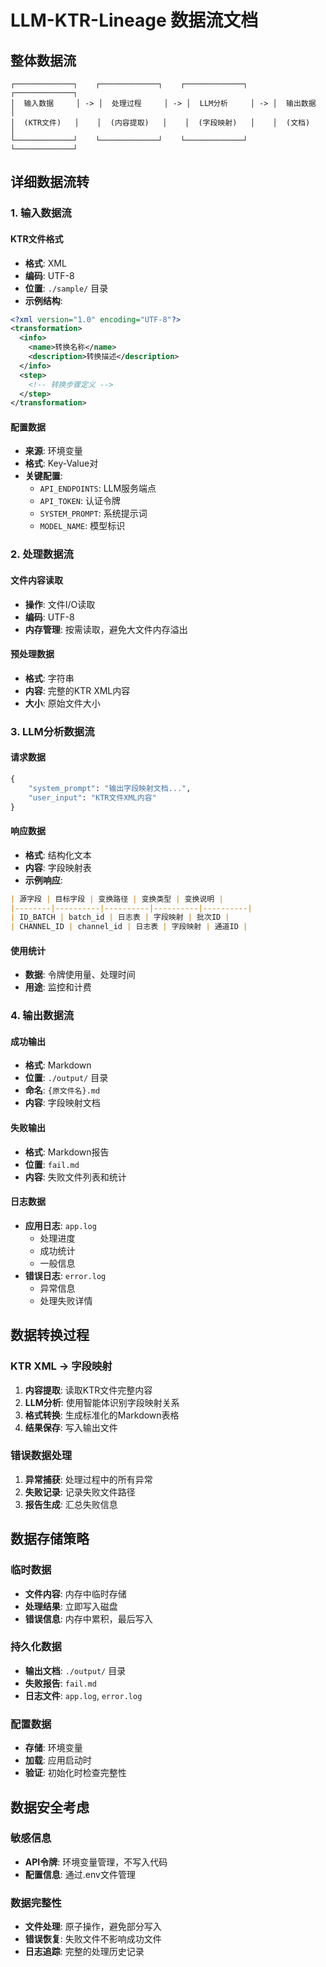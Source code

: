 # LLM-KTR-Lineage 数据流文档

## 整体数据流

```
┌─────────────┐    ┌─────────────┐    ┌─────────────┐    ┌─────────────┐
│  输入数据     │ -> │  处理过程     │ -> │  LLM分析     │ -> │  输出数据     │
│  (KTR文件)   │    │  (内容提取)   │    │  (字段映射)   │    │  (文档)       │
└─────────────┘    └─────────────┘    └─────────────┘    └─────────────┘
```

## 详细数据流转

### 1. 输入数据流

#### KTR文件格式
- **格式**: XML
- **编码**: UTF-8
- **位置**: `./sample/` 目录
- **示例结构**:
```xml
<?xml version="1.0" encoding="UTF-8"?>
<transformation>
  <info>
    <name>转换名称</name>
    <description>转换描述</description>
  </info>
  <step>
    <!-- 转换步骤定义 -->
  </step>
</transformation>
```

#### 配置数据
- **来源**: 环境变量
- **格式**: Key-Value对
- **关键配置**:
  - `API_ENDPOINTS`: LLM服务端点
  - `API_TOKEN`: 认证令牌
  - `SYSTEM_PROMPT`: 系统提示词
  - `MODEL_NAME`: 模型标识

### 2. 处理数据流

#### 文件内容读取
- **操作**: 文件I/O读取
- **编码**: UTF-8
- **内存管理**: 按需读取，避免大文件内存溢出

#### 预处理数据
- **格式**: 字符串
- **内容**: 完整的KTR XML内容
- **大小**: 原始文件大小

### 3. LLM分析数据流

#### 请求数据
```python
{
    "system_prompt": "输出字段映射文档...",
    "user_input": "KTR文件XML内容"
}
```

#### 响应数据
- **格式**: 结构化文本
- **内容**: 字段映射表
- **示例响应**:
```markdown
| 源字段 | 目标字段 | 变换路径 | 变换类型 | 变换说明 |
|--------|----------|----------|----------|----------|
| ID_BATCH | batch_id | 日志表 | 字段映射 | 批次ID |
| CHANNEL_ID | channel_id | 日志表 | 字段映射 | 通道ID |
```

#### 使用统计
- **数据**: 令牌使用量、处理时间
- **用途**: 监控和计费

### 4. 输出数据流

#### 成功输出
- **格式**: Markdown
- **位置**: `./output/` 目录
- **命名**: `{原文件名}.md`
- **内容**: 字段映射文档

#### 失败输出
- **格式**: Markdown报告
- **位置**: `fail.md`
- **内容**: 失败文件列表和统计

#### 日志数据
- **应用日志**: `app.log`
  - 处理进度
  - 成功统计
  - 一般信息
- **错误日志**: `error.log`
  - 异常信息
  - 处理失败详情

## 数据转换过程

### KTR XML → 字段映射

1. **内容提取**: 读取KTR文件完整内容
2. **LLM分析**: 使用智能体识别字段映射关系
3. **格式转换**: 生成标准化的Markdown表格
4. **结果保存**: 写入输出文件

### 错误数据处理

1. **异常捕获**: 处理过程中的所有异常
2. **失败记录**: 记录失败文件路径
3. **报告生成**: 汇总失败信息

## 数据存储策略

### 临时数据
- **文件内容**: 内存中临时存储
- **处理结果**: 立即写入磁盘
- **错误信息**: 内存中累积，最后写入

### 持久化数据
- **输出文档**: `./output/` 目录
- **失败报告**: `fail.md`
- **日志文件**: `app.log`, `error.log`

### 配置数据
- **存储**: 环境变量
- **加载**: 应用启动时
- **验证**: 初始化时检查完整性

## 数据安全考虑

### 敏感信息
- **API令牌**: 环境变量管理，不写入代码
- **配置信息**: 通过.env文件管理

### 数据完整性
- **文件处理**: 原子操作，避免部分写入
- **错误恢复**: 失败文件不影响成功文件
- **日志追踪**: 完整的处理历史记录